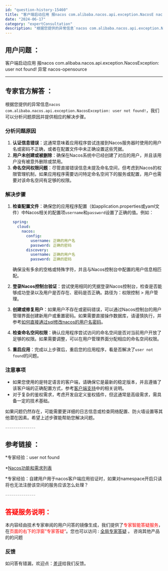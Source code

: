 ```yaml
---
id: "question-history-15460"
title: "客户端启动应用 报nacos com.alibaba.nacos.api.exception.NacosE nacos-opensource"
date: "2024-06-17"
category: "expertConsultation"
description: "根据您提供的异常信息`nacos com.alibaba.nacos.api.exception.NacosException: user not found!`，我们可以分析问题原因并提供相应的解决步骤。### 分析问题原因1. **认证信息错误**：这通常意味着应用程序尝试连接到Nacos服务器"
---
```


## 用户问题 ： 
 客户端启动应用 报nacos com.alibaba.nacos.api.exception.NacosException: user not found! 异常 nacos-opensource 

---------------
## 专家官方解答 ：

根据您提供的异常信息`nacos com.alibaba.nacos.api.exception.NacosException: user not found!`，我们可以分析问题原因并提供相应的解决步骤。

### 分析问题原因
1. **认证信息错误**：这通常意味着应用程序尝试连接到Nacos服务器时使用的用户名或密码不正确，或者在配置文件中未正确设置这些凭据。
2. **用户未创建或被删除**：确保在Nacos系统中已经创建了对应的用户，并且该用户没有被意外删除或禁用。
3. **命名空间权限问题**：尽管直接错误信息未提及命名空间，但考虑到Nacos的权限管理机制，如果应用程序需要访问特定命名空间下的服务或配置，用户也需要对该命名空间有足够的权限。

### 解决步骤
1. **检查配置文件**：确保您的应用程序配置（如application.properties或yaml文件）中Nacos相关的配置项`username`和`password`设置了正确的值。例如：
   ```yaml
   spring:
     cloud:
       nacos:
         config:
           username: 正确的用户名
           password: 正确的密码
         discovery:
           username: 正确的用户名
           password: 正确的密码
   ```
   确保没有多余的空格或特殊字符，并且与Nacos控制台中配置的用户信息相匹配。

2. **登录Nacos控制台验证**：尝试使用相同的凭据登录Nacos控制台，检查是否能够成功登录以及用户是否存在、密码是否正确。路径为：权限控制 > 用户管理。

3. **创建或修复用户**：如果用户不存在或密码错误，可以通过Nacos控制台的用户管理界面创建新用户或重置密码。如果需要直接操作数据库，请谨慎执行，并参考[如何直接通过sql修改nacos的用户名密码](这里没有直接的链接，请根据实际情况查询或咨询数据库管理员)。

4. **检查命名空间权限**：确认应用程序尝试访问的命名空间是否对当前用户开放了足够的权限。如果需要调整，可以在用户管理界面分配相应的命名空间权限。

5. **重启应用**：完成以上步骤后，重启您的应用程序，看是否解决了`user not found`的问题。

### 注意事项
- 如果您使用的是特定语言的客户端，请确保它是最新的稳定版本，并且遵循了该客户端的正确配置方式，参考[客户端支持](https://github.com/nacos-group)中的相关说明。
- 对于复杂的鉴权需求，考虑开发自定义鉴权插件，但这通常是高级需求，需具备一定的技术基础。

如果问题仍然存在，可能需要更详细的日志信息或检查网络配置、防火墙设置等其他潜在因素。希望上述步骤能帮助您解决问题。


<font color="#949494">---------------</font> 


## 参考链接 ：

*专家经验：user not found 
 
 *[Nacos功能和需求列表](https://nacos.io/docs/latest/archive/feature-list)
 
 *专家经验：自建用户用于nacos客户端应用验证时，如果对namespace开启只读将也无法注册该空间的服务应该怎么处理？ 


 <font color="#949494">---------------</font> 
 


## <font color="#FF0000">答疑服务说明：</font> 

本内容经由技术专家审阅的用户问答的镜像生成，我们提供了<font color="#FF0000">专家智能答疑服务</font>，在<font color="#FF0000">页面的右下的浮窗”专家答疑“</font>。您也可以访问 : [全局专家答疑](https://opensource.alibaba.com/chatBot) 。 咨询其他产品的的问题

### 反馈
如问答有错漏，欢迎点：[差评](https://ai.nacos.io/user/feedbackByEnhancerGradePOJOID?enhancerGradePOJOId=15530)给我们反馈。
